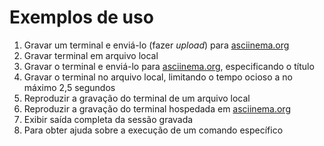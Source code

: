 # Exemplos de uso

1. Gravar um terminal e enviá-lo (fazer _upload_) para [asciinema.org](https://asciinema.org)
2. Gravar terminal em arquivo local
3. Gravar o terminal e enviá-lo para [asciinema.org](https://asciinema.org), especificando o título
4. Gravar o terminal no arquivo local, limitando o tempo ocioso a no máximo 2,5 segundos
5. Reproduzir a gravação do terminal de um arquivo local
6. Reproduzir a gravação do terminal hospedada em [asciinema.org](https://asciinema.org)
7. Exibir saída completa da sessão gravada
8. Para obter ajuda sobre a execução de um comando específico